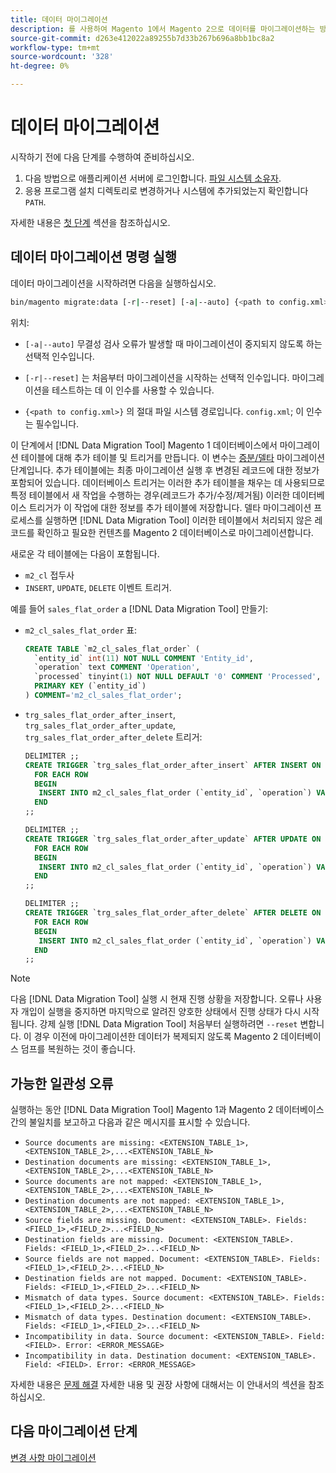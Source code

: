 ```yaml
---
title: 데이터 마이그레이션
description: 를 사용하여 Magento 1에서 Magento 2으로 데이터를 마이그레이션하는 방법을 배웁니다. [!DNL Data Migration Tool].
source-git-commit: d263e412022a89255b7d33b267b696a8bb1bc8a2
workflow-type: tm+mt
source-wordcount: '328'
ht-degree: 0%

---
```



# 데이터 마이그레이션

시작하기 전에 다음 단계를 수행하여 준비하십시오.

1. 다음 방법으로 애플리케이션 서버에 로그인합니다. [파일 시스템 소유자](../../../installation/prerequisites/file-system/overview.md).
1. 응용 프로그램 설치 디렉토리로 변경하거나 시스템에 추가되었는지 확인합니다 `PATH`.

자세한 내용은 [첫 단계](overview.md#first-steps) 섹션을 참조하십시오.

## 데이터 마이그레이션 명령 실행

데이터 마이그레이션을 시작하려면 다음을 실행하십시오.

```bash
bin/magento migrate:data [-r|--reset] [-a|--auto] {<path to config.xml>}
```

위치:

* `[-a|--auto]` 무결성 검사 오류가 발생할 때 마이그레이션이 중지되지 않도록 하는 선택적 인수입니다.

* `[-r|--reset]` 는 처음부터 마이그레이션을 시작하는 선택적 인수입니다. 마이그레이션을 테스트하는 데 이 인수를 사용할 수 있습니다.

* `{<path to config.xml>}` 의 절대 파일 시스템 경로입니다. `config.xml`; 이 인수는 필수입니다.

이 단계에서 [!DNL Data Migration Tool] Magento 1 데이터베이스에서 마이그레이션 테이블에 대해 추가 테이블 및 트리거를 만듭니다. 이 변수는 [증분/델타](delta.md) 마이그레이션 단계입니다. 추가 테이블에는 최종 마이그레이션 실행 후 변경된 레코드에 대한 정보가 포함되어 있습니다. 데이터베이스 트리거는 이러한 추가 테이블을 채우는 데 사용되므로 특정 테이블에서 새 작업을 수행하는 경우(레코드가 추가/수정/제거됨) 이러한 데이터베이스 트리거가 이 작업에 대한 정보를 추가 테이블에 저장합니다. 델타 마이그레이션 프로세스를 실행하면 [!DNL Data Migration Tool] 이러한 테이블에서 처리되지 않은 레코드를 확인하고 필요한 컨텐츠를 Magento 2 데이터베이스로 마이그레이션합니다.

새로운 각 테이블에는 다음이 포함됩니다.

* `m2_cl` 접두사
* `INSERT`, `UPDATE`, `DELETE` 이벤트 트리거.

예를 들어 `sales_flat_order` a [!DNL Data Migration Tool] 만들기:

* `m2_cl_sales_flat_order` 표:

   ```sql
   CREATE TABLE `m2_cl_sales_flat_order` (
     `entity_id` int(11) NOT NULL COMMENT 'Entity_id',
     `operation` text COMMENT 'Operation',
     `processed` tinyint(1) NOT NULL DEFAULT '0' COMMENT 'Processed',
     PRIMARY KEY (`entity_id`)
   ) COMMENT='m2_cl_sales_flat_order';
   ```

* `trg_sales_flat_order_after_insert`, `trg_sales_flat_order_after_update`, `trg_sales_flat_order_after_delete` 트리거:

   ```sql
   DELIMITER ;;
   CREATE TRIGGER `trg_sales_flat_order_after_insert` AFTER INSERT ON `sales_flat_order`
     FOR EACH ROW
     BEGIN
      INSERT INTO m2_cl_sales_flat_order (`entity_id`, `operation`) VALUES (NEW.entity_id, 'INSERT')ON DUPLICATE KEY UPDATE operation = 'INSERT';
     END
   ;;
   
   DELIMITER ;;
   CREATE TRIGGER `trg_sales_flat_order_after_update` AFTER UPDATE ON `sales_flat_order`
     FOR EACH ROW
     BEGIN
      INSERT INTO m2_cl_sales_flat_order (`entity_id`, `operation`) VALUES (NEW.entity_id, 'UPDATE') ON DUPLICATE KEY UPDATE operation = 'UPDATE';
     END
   ;;
   
   DELIMITER ;;
   CREATE TRIGGER `trg_sales_flat_order_after_delete` AFTER DELETE ON `sales_flat_order`
     FOR EACH ROW
     BEGIN
      INSERT INTO m2_cl_sales_flat_order (`entity_id`, `operation`) VALUES (OLD.entity_id, 'DELETE')ON DUPLICATE KEY UPDATE operation = 'DELETE';
     END
   ;;
   ```

>[!NOTE]
>
>다음 [!DNL Data Migration Tool] 실행 시 현재 진행 상황을 저장합니다. 오류나 사용자 개입이 실행을 중지하면 마지막으로 알려진 양호한 상태에서 진행 상태가 다시 시작됩니다. 강제 실행 [!DNL Data Migration Tool] 처음부터 실행하려면 `--reset` 변합니다. 이 경우 이전에 마이그레이션한 데이터가 복제되지 않도록 Magento 2 데이터베이스 덤프를 복원하는 것이 좋습니다.


## 가능한 일관성 오류

실행하는 동안 [!DNL Data Migration Tool] Magento 1과 Magento 2 데이터베이스 간의 불일치를 보고하고 다음과 같은 메시지를 표시할 수 있습니다.

* `Source documents are missing: <EXTENSION_TABLE_1>,<EXTENSION_TABLE_2>,...<EXTENSION_TABLE_N>`
* `Destination documents are missing: <EXTENSION_TABLE_1>,<EXTENSION_TABLE_2>,...<EXTENSION_TABLE_N>`
* `Source documents are not mapped: <EXTENSION_TABLE_1>,<EXTENSION_TABLE_2>,...<EXTENSION_TABLE_N>`
* `Destination documents are not mapped: <EXTENSION_TABLE_1>,<EXTENSION_TABLE_2>,...<EXTENSION_TABLE_N>`
* `Source fields are missing. Document: <EXTENSION_TABLE>. Fields: <FIELD_1>,<FIELD_2>...<FIELD_N>`
* `Destination fields are missing. Document: <EXTENSION_TABLE>. Fields: <FIELD_1>,<FIELD_2>...<FIELD_N>`
* `Source fields are not mapped. Document: <EXTENSION_TABLE>. Fields: <FIELD_1>,<FIELD_2>...<FIELD_N>`
* `Destination fields are not mapped. Document: <EXTENSION_TABLE>. Fields: <FIELD_1>,<FIELD_2>...<FIELD_N>`
* `Mismatch of data types. Source document: <EXTENSION_TABLE>. Fields: <FIELD_1>,<FIELD_2>...<FIELD_N>`
* `Mismatch of data types. Destination document: <EXTENSION_TABLE>. Fields: <FIELD_1>,<FIELD_2>...<FIELD_N>`
* `Incompatibility in data. Source document: <EXTENSION_TABLE>. Field: <FIELD>. Error: <ERROR_MESSAGE>`
* `Incompatibility in data. Destination document: <EXTENSION_TABLE>. Field: <FIELD>. Error: <ERROR_MESSAGE>`

자세한 내용은 [문제 해결](https://support.magento.com/hc/en-us/articles/360033020451) 자세한 내용 및 권장 사항에 대해서는 이 안내서의 섹션을 참조하십시오.

## 다음 마이그레이션 단계

[변경 사항 마이그레이션](delta.md)
